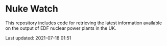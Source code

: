# Nuke Watch

This repository includes code for retrieving the latest information available on the output of EDF nuclear power plants in the UK.

Last updated: 2021-07-18 01:51